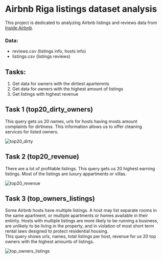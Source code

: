 # Airbnb Riga listings dataset analysis
This project is dedicated to analyzing Airbnb listings and reviews data from [Inside Airbnb](http://insideairbnb.com/get-the-data/).
### Data:
- reviews.csv (listings info, hosts info)
- listings.csv (listings reviews)

## Tasks:
1. Get data for owners with the dirtiest apartemnts
2. Get data for owners with the highest amount of listings
3. Get listings with highest revenue

## Task 1 (top20_dirty_owners)  

This query gets us 20 names, urls for hosts having mosts amount complaints for dirtiness. This information allows us to offer cleaning services for listed owners.  
  
![top20_dirty](https://i.imgur.com/6wolf0B.png)

## Task 2 (top20_revenue)   

There are a lot of profitable listings. This query gets us 20 highest earning listings. Most of the listings are luxury appartments or villas.
  
![top20_revenue](https://i.imgur.com/nsX76dG.png)
  
## Task 3 (top_owners_listings)
  
Some Airbnb hosts have multiple listings. A host may list separate rooms in the same apartment, or multiple apartments or homes available in their entirity. Hosts with multiple listings are more likely to be running a business, are unlikely to be living in the property, and in violation of most short term rental laws designed to protect residential housing.  
This query shows urls, names, total listings per host, revenue for  us 20 top owners with the highest amounts of listings.

![top_owners_listings](https://i.imgur.com/7v14QEv.png)